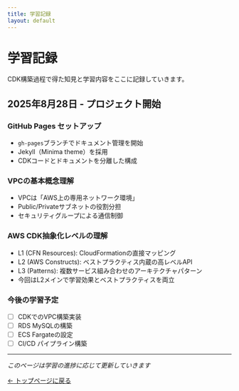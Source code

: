 ```yaml
---
title: 学習記録
layout: default
---
```


# 学習記録

CDK構築過程で得た知見と学習内容をここに記録していきます。

## 2025年8月28日 - プロジェクト開始

### GitHub Pages セットアップ
- `gh-pages`ブランチでドキュメント管理を開始
- Jekyll（Minima theme）を採用
- CDKコードとドキュメントを分離した構成

### VPCの基本概念理解
- VPCは「AWS上の専用ネットワーク環境」
- Public/Privateサブネットの役割分担
- セキュリティグループによる通信制御

### AWS CDK抽象化レベルの理解
- L1 (CFN Resources): CloudFormationの直接マッピング
- L2 (AWS Constructs): ベストプラクティス内蔵の高レベルAPI
- L3 (Patterns): 複数サービス組み合わせのアーキテクチャパターン
- 今回はL2メインで学習効果とベストプラクティスを両立

### 今後の学習予定
- [ ] CDKでのVPC構築実装
- [ ] RDS MySQLの構築
- [ ] ECS Fargateの設定
- [ ] CI/CD パイプライン構築

---

*このページは学習の進捗に応じて更新していきます*

[← トップページに戻る](index.html)
